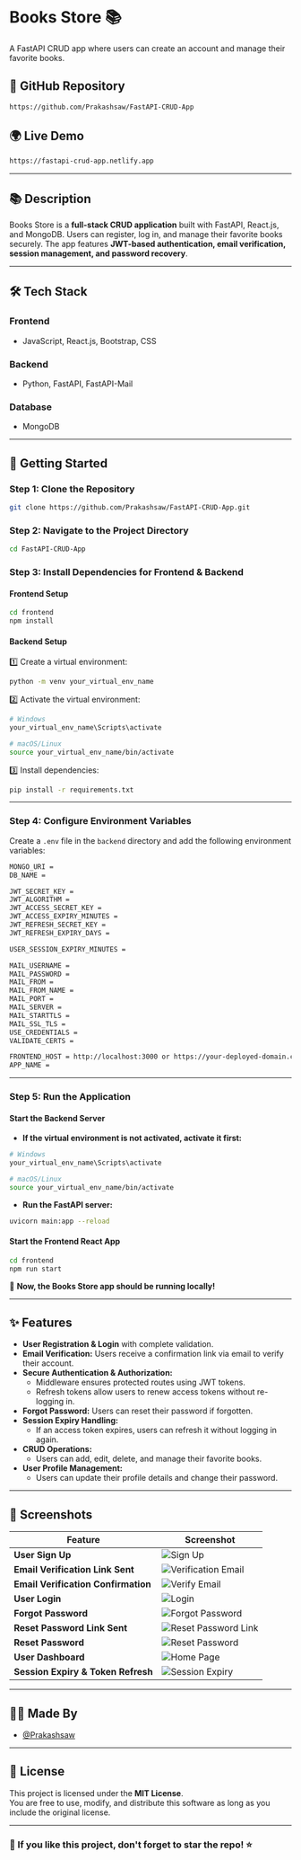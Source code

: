 # **Books Store** 📚  
A FastAPI CRUD app where users can create an account and manage their favorite books.  

## 📌 GitHub Repository  
```bash
https://github.com/Prakashsaw/FastAPI-CRUD-App
```

## 🌍 Live Demo  
```bash
https://fastapi-crud-app.netlify.app
```

---

## **📚 Description**  
Books Store is a **full-stack CRUD application** built with FastAPI, React.js, and MongoDB. Users can register, log in, and manage their favorite books securely. The app features **JWT-based authentication, email verification, session management, and password recovery**.  

---

## **🛠 Tech Stack**  

### **Frontend**  
- JavaScript, React.js, Bootstrap, CSS  

### **Backend**  
- Python, FastAPI, FastAPI-Mail  

### **Database**  
- MongoDB  

---

## **🚀 Getting Started**  

### **Step 1: Clone the Repository**  
```bash
git clone https://github.com/Prakashsaw/FastAPI-CRUD-App.git
```

### **Step 2: Navigate to the Project Directory**  
```bash
cd FastAPI-CRUD-App
```

### **Step 3: Install Dependencies for Frontend & Backend**  

#### **Frontend Setup**  
```bash
cd frontend
npm install
```

#### **Backend Setup**  
1️⃣ Create a virtual environment:  
```bash
python -m venv your_virtual_env_name
```
2️⃣ Activate the virtual environment:  
```bash
# Windows
your_virtual_env_name\Scripts\activate

# macOS/Linux
source your_virtual_env_name/bin/activate
```
3️⃣ Install dependencies:  
```bash
pip install -r requirements.txt
```

---

### **Step 4: Configure Environment Variables**  
Create a `.env` file in the `backend` directory and add the following environment variables:  

```bash
MONGO_URI = 
DB_NAME = 

JWT_SECRET_KEY = 
JWT_ALGORITHM = 
JWT_ACCESS_SECRET_KEY = 
JWT_ACCESS_EXPIRY_MINUTES = 
JWT_REFRESH_SECRET_KEY = 
JWT_REFRESH_EXPIRY_DAYS = 

USER_SESSION_EXPIRY_MINUTES = 

MAIL_USERNAME = 
MAIL_PASSWORD = 
MAIL_FROM = 
MAIL_FROM_NAME = 
MAIL_PORT = 
MAIL_SERVER = 
MAIL_STARTTLS = 
MAIL_SSL_TLS = 
USE_CREDENTIALS = 
VALIDATE_CERTS = 

FRONTEND_HOST = http://localhost:3000 or https://your-deployed-domain.com
APP_NAME = 
```

---

### **Step 5: Run the Application**  

#### **Start the Backend Server**  
- **If the virtual environment is not activated, activate it first:**
```bash
# Windows
your_virtual_env_name\Scripts\activate

# macOS/Linux
source your_virtual_env_name/bin/activate
```
- **Run the FastAPI server:**
```bash
uvicorn main:app --reload
```

#### **Start the Frontend React App**  
```bash
cd frontend
npm run start
```

📌 **Now, the Books Store app should be running locally!**

---

## **✨ Features**  

- **User Registration & Login** with complete validation.  
- **Email Verification:** Users receive a confirmation link via email to verify their account.  
- **Secure Authentication & Authorization:**  
  - Middleware ensures protected routes using JWT tokens.  
  - Refresh tokens allow users to renew access tokens without re-logging in.  
- **Forgot Password:** Users can reset their password if forgotten.  
- **Session Expiry Handling:**  
  - If an access token expires, users can refresh it without logging in again.  
- **CRUD Operations:**  
  - Users can add, edit, delete, and manage their favorite books.  
- **User Profile Management:**  
  - Users can update their profile details and change their password.  

---

## **📸 Screenshots**  

| Feature | Screenshot |
|---------|-----------|
| **User Sign Up** | ![Sign Up](./images/1-SignUp.png) |
| **Email Verification Link Sent** | ![Verification Email](./images/2-SignUp-Success-Email-Verification-link-sent.png) |
| **Email Verification Confirmation** | ![Verify Email](./images/3-Verify-email.png) |
| **User Login** | ![Login](./images/4-Login.png) |
| **Forgot Password** | ![Forgot Password](./images/5-Forgot-Password.png) |
| **Reset Password Link Sent** | ![Reset Password Link](./images/6-Reset-Password-Lint-Sent-Success.png) |
| **Reset Password** | ![Reset Password](./images/7-Reset-Password.png) |
| **User Dashboard** | ![Home Page](./images/8-Home-Page-User-Details.png) |
| **Session Expiry & Token Refresh** | ![Session Expiry](./images/9-Session-Expired-Refresh-Token.png) |

---

## **👨‍💻 Made By**  
- [@Prakashsaw](https://github.com/Prakashsaw)  

---

## **🐜 License**  
This project is licensed under the **MIT License**.  
You are free to use, modify, and distribute this software as long as you include the original license. 

---

### **🌟 If you like this project, don't forget to star the repo!** ⭐  
